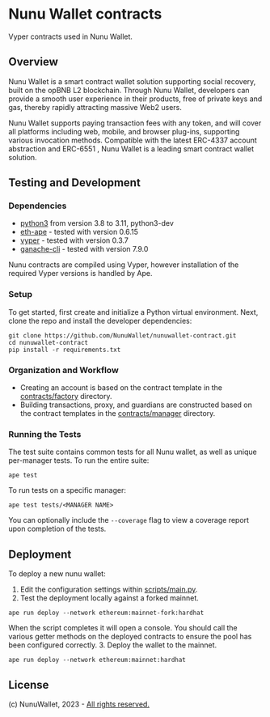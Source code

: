 # Nunu Wallet contracts
Vyper contracts used in Nunu Wallet.

## Overview

Nunu Wallet is a smart contract wallet solution supporting social recovery, built on the opBNB L2 blockchain. Through Nunu Wallet, developers can provide a smooth user experience in their products, free of private keys and gas, thereby rapidly attracting massive Web2 users.

Nunu Wallet supports paying transaction fees with any token, and will cover all platforms including web, mobile, and browser plug-ins, supporting various invocation methods. Compatible with the latest ERC-4337 account abstraction and ERC-6551 , Nunu Wallet is a leading smart contract wallet solution.


## Testing and Development

### Dependencies

- [python3](https://www.python.org/downloads/release/python-3114/) from version 3.8 to 3.11, python3-dev
- [eth-ape](https://github.com/ApeWorX/ape) - tested with version 0.6.15
- [vyper](https://github.com/vyperlang/vyper) - tested with version 0.3.7
- [ganache-cli](https://github.com/trufflesuite/ganache) - tested with version 7.9.0

Nunu contracts are compiled using Vyper, however installation of the required Vyper versions is handled by Ape.

### Setup

To get started, first create and initialize a Python virtual environment. Next, clone the repo and install the developer dependencies:

```
git clone https://github.com/NunuWallet/nunuwallet-contract.git
cd nunuwallet-contract
pip install -r requirements.txt
```

### Organization and Workflow

- Creating an account is based on the contract template in the [contracts/factory](./contracts/factory) directory.
- Building transactions, proxy, and guardians are constructed based on the contract templates in the [contracts/manager](./contracts/manager) directory.

### Running the Tests

The test suite contains common tests for all Nunu wallet, as well as unique per-manager tests. To run the entire suite:

```
ape test
```

To run tests on a specific manager:

```
ape test tests/<MANAGER NAME>
```

You can optionally include the `--coverage` flag to view a coverage report upon completion of the tests.


## Deployment

To deploy a new nunu wallet:
1. Edit the configuration settings within [scripts/main.py](./scripts/main.py).
2. Test the deployment locally against a forked mainnet.
```
ape run deploy --network ethereum:mainnet-fork:hardhat

```
When the script completes it will open a console. You should call the various getter methods on the deployed contracts to ensure the pool has been configured correctly.
3. Deploy the wallet to the mainnet.
```
ape run deploy --network ethereum:mainnet:hardhat
```

## License
(c) NunuWallet, 2023 - [All rights reserved.](./LICENSE)

